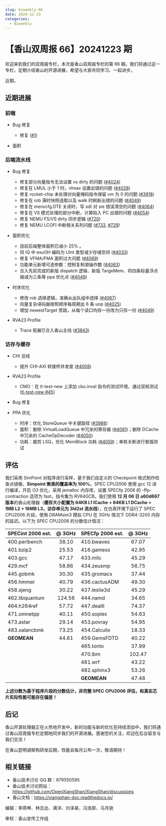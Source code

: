 ```yaml
---
slug: biweekly-66
date: 2024-12-23
categories:
  - Biweekly
---
```


# 【香山双周报 66】20241223 期

欢迎来到我们的双周报专栏，本次是香山双周报专栏的第 66 期。我们将通过这一专栏，定期介绍香山的开源进展，希望与大家共同学习、一起进步。

近期，


<!-- more -->

## 近期进展

### 前端

- Bug 修复
    - 修复 ([#1](https://github.com/OpenXiangShan/XiangShan/pull/1))

- 面积

### 后端流水线

- Bug 修复
    - 修复部分向量指令无法设置 vs dirty 的问题 ([#4024](https://github.com/OpenXiangShan/XiangShan/pull/4024))
    - 修复在 LMUL 小于 1 时，vlmax 设置出错的问题 ([#4028](https://github.com/OpenXiangShan/XiangShan/pull/4028))
    - 修复 rocket-chip 未处理对向量掩码指令保留 vm 为 0 的问题 ([#3918](https://github.com/OpenXiangShan/XiangShan/pull/3918))
    - 修复在 rob 满时快照选取以及 walk 时刷新出错的问题 ([#4049](https://github.com/OpenXiangShan/XiangShan/pull/4049))
    - 修复在 menvcfg.DTE 关闭时，写 sdt 对 sie 错误清空的问题 ([#4064](https://github.com/OpenXiangShan/XiangShan/pull/4064))
    - 修复在 VS 模式处理的部分中断，计算陷入 PC 出错的问题 ([#4054](https://github.com/OpenXiangShan/XiangShan/pull/4054))
    - 修复 NEMU FS/VS dirty 同步逻辑 ([#720](https://github.com/OpenXiangShan/NEMU/pull/720))
    - 修复 NEMU LCOFI 中断相关系列问题 ([#733](https://github.com/OpenXiangShan/NEMU/pull/733), [#729](https://github.com/OpenXiangShan/NEMU/pull/729))

- 面积优化
    - 目前后端整体面积已减小 25% 。
    - 将 IQ 中 exuOH 编码为 UInt 类型减少存储空间 ([#4033](https://github.com/OpenXiangShan/XiangShan/pull/4033))
    - 修复 VFMA/FMA 面积过大问题 ([#4069](https://github.com/OpenXiangShan/XiangShan/pull/4069))
    - 功能单元新增可选参数：控制复制源操作数 ([#4063](https://github.com/OpenXiangShan/XiangShan/pull/4063))
    - 合入先前完成的新版 dispatch 逻辑、新版 TargeMem、将四条标量浮点缩减为三条等 ppa 优化点 ([#4049](https://github.com/OpenXiangShan/XiangShan/pull/4049))

- 时序优化
    - 修改 rob 选择逻辑，准确从出队组中选择 ([#4067](https://github.com/OpenXiangShan/XiangShan/pull/4067))
    - 向量复杂译码器按照顺序每周期出 6 条 uop ([#4025](https://github.com/OpenXiangShan/XiangShan/pull/4025))
    - 增加 newestTarget 旁路，从每个读口均存一份改为只存一份 ([#4049](https://github.com/OpenXiangShan/XiangShan/pull/4049))

- RVA23 Profile
    - Trace 拓展已合入香山主线 ([#3843](https://github.com/OpenXiangShan/XiangShan/pull/3843))

### 访存与缓存

- CHI 总线
  - 提升 CHI-AXI 转接桥并发度 ([#4008](https://github.com/OpenXiangShan/XiangShan/pull/4008))

- RVA23 Profile
  - CMO：在 tl-test-new 上添加 cbo.inval 指令的测试环境，通过双核测试 ([tl-test-new #45](https://github.com/OpenXiangShan/tl-test-new/pull/45))

- Bug 修复

- PPA 优化
  - 时序：优化 StoreQueue 中关键路径 ([#3988](https://github.com/OpenXiangShan/XiangShan/pull/3988))
  - 面积：删除 VirtualLoadQueue 中冗余的寄存器 ([#4061](https://github.com/OpenXiangShan/XiangShan/pull/4061))；删除 DCache 中冗余的 CacheOpDecoder ([#4050](https://github.com/OpenXiangShan/XiangShan/pull/4050))
  - 功耗：裁剪 LSQ，优化 MemBlock 功耗 ([#4059](https://github.com/OpenXiangShan/XiangShan/pull/4059))；单核关断进行冒烟测试


## 评估

我们采用 SimPoint 对程序进行采样，基于我们自定义的 Checkpoint 格式制作检查点镜像，**Simpoint 聚类的覆盖率为 100%**。SPEC CPU2006 使用 gcc 12 进行编译，开启 O3 优化，采用 jemalloc 内存库，设置 SPECfp 2006 的 -ffp-contraction 选项为 fast，指令集为 RV64GCB。我们使用 **12 月 06 日 a60d667 版本**的香山处理器（**缓存大小配置为 64KB L1 ICache + 64KB L1 DCache + 1MB L2 + 16MB L3，访存单元为 3ld2st 流水线**），在仿真环境下运行了 SPEC CPU2006 片段，使用 DRAMsim3 模拟 CPU 在 3GHz 情况下 DDR4-3200 内存的延迟。以下为 SPEC CPU2006 的分数估计情况：

| SPECint 2006 est. | @ 3GHz | SPECfp 2006 est.  | @ 3GHz |
| :---------------- | :----: | :---------------- | :----: |
| 400.perlbench     | 38.10  | 410.bwaves        | 67.07  |
| 401.bzip2         | 25.53  | 416.gamess        | 42.95  |
| 403.gcc           | 47.17  | 433.milc          | 45.29  |
| 429.mcf           | 58.86  | 434.zeusmp        | 56.75  |
| 445.gobmk         | 30.30  | 435.gromacs       | 37.44  |
| 456.hmmer         | 40.79  | 436.cactusADM     | 49.30  |
| 458.sjeng         | 30.22  | 437.leslie3d      | 45.29  |
| 462.libquantum    | 124.56 | 444.namd          | 34.65  |
| 464.h264ref       | 57.72  | 447.dealII        | 74.37  |
| 471.omnetpp       | 40.11  | 450.soplex        | 54.63  |
| 473.astar         | 29.14  | 453.povray        | 54.95  |
| 483.xalancbmk     | 73.25  | 454.Calculix      | 18.33  |
| **GEOMEAN**       | 44.61  | 459.GemsFDTD      | 40.22  |
|                   |        | 465.tonto         | 37.99  |
|                   |        | 470.lbm           | 102.47 |
|                   |        | 481.wrf           | 43.22  |
|                   |        | 482.sphinx3       | 53.26  |
|                   |        | **GEOMEAN**       | 47.48  |

**上述分数为基于程序片段的分数估计，非完整 SPEC CPU2006 评估，和真实芯片实际性能可能存在偏差！**

## 后记

香山开源处理器正在火热地开发中，新的功能与新的优化在持续添加中，我们将通过香山双周报专栏定期地同步我们的开源进展。感谢您的关注，欢迎在后台留言与我们交流！

在香山昆明湖架构研发后期，性能会每月公布一次，敬请期待！

## 相关链接

* 香山技术讨论 QQ 群：879550595
* 香山技术讨论网站：https://github.com/OpenXiangShan/XiangShan/discussions
* 香山文档：https://xiangshan-doc.readthedocs.io/

编辑：李燕琴、林志达、满洋、刘泽昊、冯浩原、马月骁

审校：香山宣传工作组
